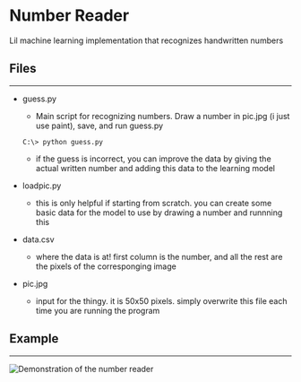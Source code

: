 # Number Reader

Lil machine learning implementation that recognizes handwritten numbers

## Files
---
* guess.py
  * Main script for recognizing numbers. Draw a number in pic.jpg (i just use paint), save, and run guess.py
  ```
  C:\> python guess.py
  ```
  * if the guess is incorrect, you can improve the data by giving the actual written number and adding this data to the learning model

* loadpic.py
  * this is only helpful if starting from scratch. you can create some basic data for the model to use by drawing a number and runnning this

* data.csv
  * where the data is at! first column is the number, and all the rest are the pixels of the corresponging image

* pic.jpg
  * input for the thingy. it is 50x50 pixels. simply overwrite this file each time you are running the program

## Example
---

![Demonstration of the number reader](https://github.com/dbusteed/asdf/number.gif)
